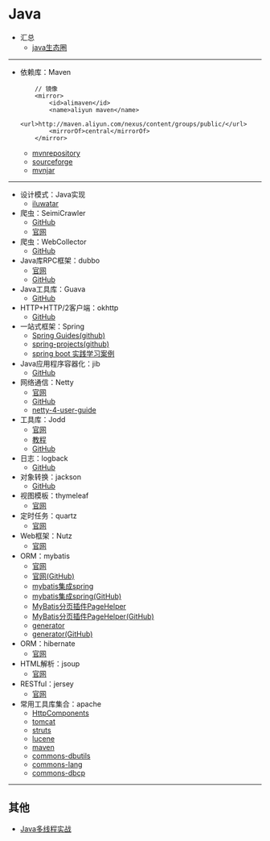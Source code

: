 #   Java

-   汇总
    -   [java生态圈](https://github.com/aalansehaiyang/technology-talk)

----

-   依赖库：Maven
    ```
        // 镜像
        <mirror>
            <id>alimaven</id>
            <name>aliyun maven</name>
            <url>http://maven.aliyun.com/nexus/content/groups/public/</url>
            <mirrorOf>central</mirrorOf>
        </mirror>
    ```
    -   [mvnrepository](http://mvnrepository.com/)
    -   [sourceforge](https://sourceforge.net/)
    -   [mvnjar](http://www.mvnjar.com/)

----

-   设计模式：Java实现
    -   [iluwatar](https://github.com/iluwatar/java-design-patterns)
-   爬虫：SeimiCrawler
    -   [GitHub](https://github.com/zhegexiaohuozi/SeimiCrawler)
    -   [官网](http://seimicrawler.org/)
-   爬虫：WebCollector
    -   [GitHub](https://github.com/CrawlScript/WebCollector)
-   Java库RPC框架：dubbo
    -   [官网](http://dubbo.incubator.apache.org/#!/?lang=en-us)
    -   [GitHub](https://github.com/apache/incubator-dubbo)
-   Java工具库：Guava
    -   [GitHub](https://github.com/google/guava)
-   HTTP+HTTP/2客户端：okhttp
    -   [GitHub](https://github.com/square/okhttp)
-   一站式框架：Spring
    -   [Spring Guides(github)](https://github.com/spring-guides)
    -   [spring-projects(github)](https://github.com/spring-projects/)
    -   [spring boot 实践学习案例](https://github.com/JeffLi1993/springboot-learning-example)
-   Java应用程序容器化：jib
    -   [GitHub](https://github.com/GoogleContainerTools/jib)
-   网络通信：Netty
    -   [官网](http://netty.io/index.html)
    -   [GitHub](https://github.com/netty)
    -   [netty-4-user-guide](https://github.com/waylau/netty-4-user-guide/)
-   工具库：Jodd
    -   [官网](https://jodd.org/)
    -   [教程](http://joddframework.org/)
    -   [GitHub](https://github.com/oblac)
-   日志：logback
    -   [GitHub](https://github.com/qos-ch)
-   对象转换：jackson
    -   [GitHub](https://github.com/FasterXML/jackson)
-   视图模板：thymeleaf
    -   [官网](https://www.thymeleaf.org/index.html)
-   定时任务：quartz
    -   [官网](http://www.quartz-scheduler.org/)
-   Web框架：Nutz
    -   [官网](http://nutzam.com/)
-   ORM：mybatis
    -   [官网](http://www.mybatis.org/mybatis-3/zh/index.html)
    -   [官网(GitHub)](https://github.com/mybatis/mybatis-3)
    -   [mybatis集成spring](http://www.mybatis.org/spring/zh/index.html)
    -   [mybatis集成spring(GitHub)](https://github.com/mybatis/spring)
    -   [MyBatis分页插件PageHelper](https://pagehelper.github.io/)
    -   [MyBatis分页插件PageHelper(GitHub)](https://github.com/pagehelper/Mybatis-PageHelper)
    -   [generator](http://www.mybatis.org/generator/)
    -   [generator(GitHub)](https://github.com/mybatis/generator)
-   ORM：hibernate
    -   [官网](http://hibernate.org/)
-   HTML解析：jsoup
    -   [官网](https://jsoup.org/)
-   RESTful：jersey
     -   [官网](https://jersey.github.io/)
-   常用工具库集合：apache
    -   [HttpComponents](http://hc.apache.org/index.html)
    -   [tomcat](http://tomcat.apache.org/)
    -   [struts](http://struts.apache.org/)
    -   [lucene](http://lucene.apache.org/)
    -   [maven](http://maven.apache.org/)
    -   [commons-dbutils](http://commons.apache.org/proper/commons-dbutils/)
    -   [commons-lang](http://commons.apache.org/proper/commons-lang/)
    -   [commons-dbcp](http://commons.apache.org/proper/commons-dbcp/)

----

##  其他
-   [Java多线程实战](http://jcip.net.s3-website-us-east-1.amazonaws.com/listings.html)




